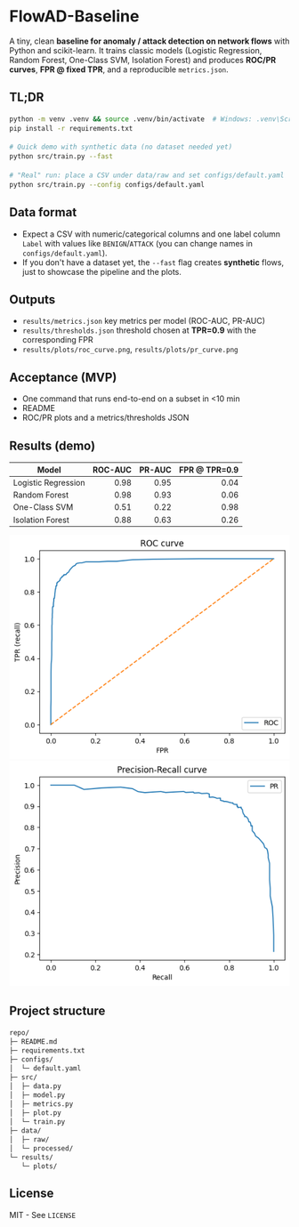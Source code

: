 # FlowAD-Baseline

A tiny, clean **baseline for anomaly / attack detection on network flows** with Python and scikit-learn.
It trains classic models (Logistic Regression, Random Forest, One-Class SVM, Isolation Forest) and
produces **ROC/PR curves**, **FPR @ fixed TPR**, and a reproducible `metrics.json`.

## TL;DR
```bash
python -m venv .venv && source .venv/bin/activate  # Windows: .venv\Scripts\activate
pip install -r requirements.txt

# Quick demo with synthetic data (no dataset needed yet)
python src/train.py --fast

# "Real" run: place a CSV under data/raw and set configs/default.yaml
python src/train.py --config configs/default.yaml
```

## Data format
- Expect a CSV with numeric/categorical columns and one label column `Label` with values like `BENIGN`/`ATTACK` (you can change names in `configs/default.yaml`).
- If you don't have a dataset yet, the `--fast` flag creates **synthetic** flows, just to showcase the pipeline and the plots.

## Outputs
- `results/metrics.json` key metrics per model (ROC-AUC, PR-AUC)
- `results/thresholds.json` threshold chosen at **TPR=0.9** with the corresponding FPR
- `results/plots/roc_curve.png`, `results/plots/pr_curve.png`

## Acceptance (MVP)
- One command that runs end-to-end on a subset in <10 min
- README
- ROC/PR plots and a metrics/thresholds JSON

## Results (demo)
| Model                | ROC-AUC | PR-AUC | FPR @ TPR=0.9 |
|----------------------|--------:|-------:|--------------:|
| Logistic Regression  |  0.98   |  0.95  |      0.04     |
| Random Forest        |  0.98   |  0.93  |      0.06     |
| One-Class SVM        |  0.51   |  0.22  |      0.98     |
| Isolation Forest     |  0.88   |  0.63  |      0.26     |

![ROC curve](results/plots/roc_curve.png)
![PR curve](results/plots/pr_curve.png)


## Project structure
```
repo/
├─ README.md
├─ requirements.txt
├─ configs/
│  └─ default.yaml
├─ src/
│  ├─ data.py
│  ├─ model.py
│  ├─ metrics.py
│  ├─ plot.py
│  └─ train.py
├─ data/
│  ├─ raw/
│  └─ processed/
└─ results/
   └─ plots/
```

## License
MIT - See `LICENSE`


